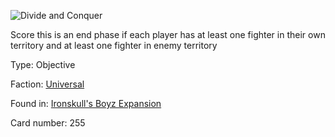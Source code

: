 
![Divide and Conquer](https://warhammerunderworlds.com/wp-content/uploads/sites/6/2017/12/255_ENG-Divide-and-Conquer.png)

Score this is an end phase if each player has at least one fighter in their own territory and at least one fighter in enemy territory

Type: Objective

Faction: [Universal](/factions/universal.md)

Found in: [Ironskull's Boyz Expansion](/locations/ironskulls-boyz-expansion.md)

Card number: 255

